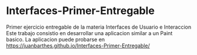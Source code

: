 # Interfaces-Primer-Entregable
Primer ejercicio entregable de la materia Interfaces de Usuario e Interaccion
Este trabajo consistio en desarrollar una aplicacion similar a un Paint basico.
La aplicacion puede probarse en https://juanbarthes.github.io/Interfaces-Primer-Entregable/
